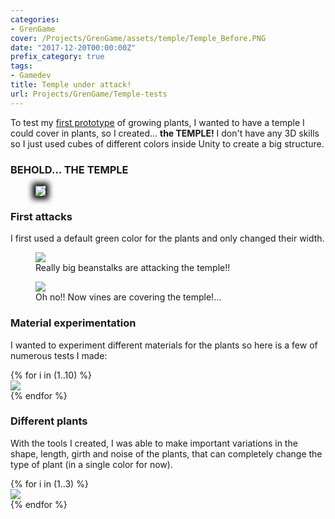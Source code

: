 ```yaml
---
categories:
- GrenGame
cover: /Projects/GrenGame/assets/temple/Temple_Before.PNG
date: "2017-12-20T00:00:00Z"
prefix_category: true
tags:
- Gamedev
title: Temple under attack!
url: Projects/GrenGame/Temple-tests
---
```

To test my [first prototype](/GrenGame/First-Prototype) of growing plants, I wanted to have a temple I could cover in plants, so I created... **the TEMPLE!**
I don't have any 3D skills so I just used cubes of different colors inside Unity to create a big structure.

### BEHOLD... THE TEMPLE

<div class="figure">
  <figure>
    <img style="box-shadow: 0px 0px 10px 5px black;" src="assets/temple/Temple_Before.PNG">
  </figure>
</div>

### First attacks

I first used a default green color for the plants and only changed their width.

<div class="grid">
  <div class="cell cell--12 cell--lg-6 figure">
    <figure>
      <img src="assets/temple/Temple_After.PNG">
      <figcaption>Really big beanstalks are attacking the temple!!</figcaption>
    </figure>
  </div>
  <div class="cell cell--12 cell--lg-6 figure">
    <figure>
      <img src="assets/temple/Temple_After2.PNG">
      <figcaption>Oh no!! Now vines are covering the temple!...</figcaption>
    </figure>
  </div>
</div>

### Material experimentation

I wanted to experiment different materials for the plants so here is a few of numerous tests I made:

<div class="swiper swiper-demo my-3 swiper-demo--0" style="height: auto;">
  <div class="swiper__wrapper">
  {% for i in (1..10) %}
    <div class="swiper__slide"><img class="lightbox-ignore" src="assets/temple/Attack{{i}}.PNG"/></div>
  {% endfor %}
  </div>
  <div class="swiper__button swiper__button--prev fas fa-chevron-left"></div>
  <div class="swiper__button swiper__button--next fas fa-chevron-right"></div>
</div>

### Different plants

With the tools I created, I was able to make important variations in the shape, length, girth and noise of the plants, that can completely change the type of plant (in a single color for now).

<div class="swiper swiper-demo my-3 swiper-demo--1" style="height: auto;">
  <div class="swiper__wrapper">
  {% for i in (1..3) %}
    <div class="swiper__slide"><img class="lightbox-ignore" src="assets/temple/test{{i}}.png"/></div>
  {% endfor %}
  </div>
  <div class="swiper__button swiper__button--prev fas fa-chevron-left"></div>
  <div class="swiper__button swiper__button--next fas fa-chevron-right"></div>
</div>

<script>
  {%- include scripts/lib/swiper.js -%}
  var SOURCES = window.TEXT_VARIABLES.sources;
  window.Lazyload.js(SOURCES.jquery, function() {
    $('.swiper-demo--0').swiper();
    $('.swiper-demo--1').swiper();
  });
</script>
